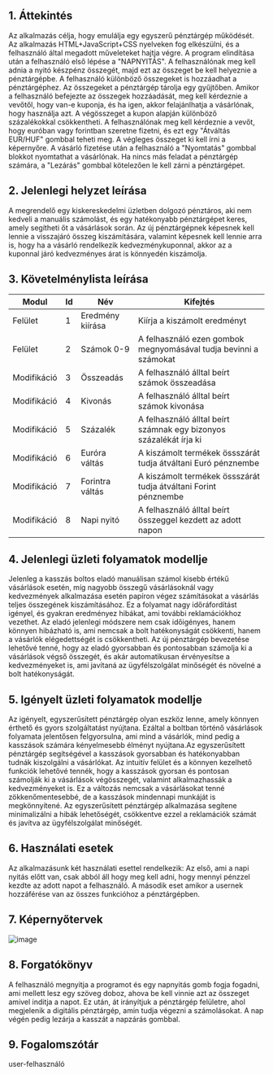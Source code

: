 ## 1. Áttekintés

Az alkalmazás célja, hogy emulálja egy egyszerű pénztárgép működését. Az alkalmazás HTML+JavaScript+CSS nyelveken fog elkészülni, és a felhasználó által megadott műveleteket hajtja végre. A program elindítása után a felhasználó első lépése a "NAPNYITÁS". A felhasználónak meg kell adnia a nyitó készpénz összegét, majd ezt az összeget be kell helyeznie a pénztárgépbe. A felhasználó különböző összegeket is hozzáadhat a pénztárgéphez. Az összegeket a pénztárgép tárolja egy gyűjtőben. Amikor a felhasználó befejezte az összegek hozzáadását, meg kell kérdeznie a vevőtől, hogy van-e kuponja, és ha igen, akkor felajánlhatja a vásárlónak, hogy használja azt. A végösszeget a kupon alapján különböző százalékokkal csökkentheti. A felhasználónak meg kell kérdeznie a vevőt, hogy euróban vagy forintban szeretne fizetni, és ezt egy "Átváltás EUR/HUF" gombbal teheti meg. A végleges összeget ki kell írni a képernyőre. A vásárló fizetése után a felhasználó a "Nyomtatás" gombbal blokkot nyomtathat a vásárlónak. Ha nincs más feladat a pénztárgép számára, a "Lezárás" gombbal kötelezően le kell zárni a pénztárgépet.

## 2. Jelenlegi helyzet leírása

A megrendelő egy kiskereskedelmi üzletben dolgozó pénztáros, aki nem kedveli a manuális számolást, és egy hatékonyabb pénztárgépet keres, amely segítheti őt a vásárlások során. Az új pénztárgépnek képesnek kell lennie a visszajáró összeg kiszámítására, valamint képesnek kell lennie arra is, hogy ha a vásárló rendelkezik kedvezménykuponnal, akkor az a kuponnal járó kedvezményes árat is könnyedén kiszámolja.

## 3. Követelménylista leírása

| Modul       | Id  | Név              | Kifejtés                                                           |
| ----------- | --- | ---------------- | ------------------------------------------------------------------ |
| Felület     | 1   | Eredmény kiírása | Kiírja a kiszámolt eredményt                                       |
| Felület     | 2   | Számok 0-9       | A felhasználó ezen gombok megnyomásával tudja bevinni a számokat   |
| Modifikáció | 3   | Összeadás        | A felhasználó álltal beírt számok összeadása                       |
| Modifikáció | 4   | Kivonás          | A felhasználó álltal beírt számok kivonása                         |
| Modifikáció | 5   | Százalék         | A felhasználó álltal beírt számnak egy bizonyos százalékát írja ki |
| Modifikáció | 6   | Euróra váltás    | A kiszámolt termékek össszárát tudja átváltani Euró pénznembe      |
| Modifikáció | 7   | Forintra váltás  | A kiszámolt termékek össszárát tudja átváltani Forint pénznembe    |
| Modifikáció | 8   | Napi nyitó       | A felhasználó álltal beírt összeggel kezdett az adott napon        |

## 4. Jelenlegi üzleti folyamatok modellje

Jelenleg a kasszás boltos eladó manuálisan számol kisebb értékű vásárlások esetén, míg nagyobb összegű vásárlásoknál vagy kedvezmények alkalmazása esetén papíron végez számításokat a vásárlás teljes összegének kiszámításához. Ez a folyamat nagy időráfordítást igényel, és gyakran eredményez hibákat, ami további reklamációkhoz vezethet. Az eladó jelenlegi módszere nem csak időigényes, hanem könnyen hibázható is, ami nemcsak a bolt hatékonyságát csökkenti, hanem a vásárlók elégedettségét is csökkentheti. Az új pénztárgép bevezetése lehetővé tenné, hogy az eladó gyorsabban és pontosabban számolja ki a vásárlások végső összegét, és akár automatikusan érvényesítse a kedvezményeket is, ami javítaná az ügyfélszolgálat minőségét és növelné a bolt hatékonyságát.

## 5. Igényelt üzleti folyamatok modellje

Az igényelt, egyszerűsített pénztárgép olyan eszköz lenne, amely könnyen érthető és gyors szolgáltatást nyújtana. Ezáltal a boltban történő vásárlások folyamata jelentősen felgyorsulna, ami mind a vásárlók, mind pedig a kasszások számára kényelmesebb élményt nyújtana.Az egyszerűsített pénztárgép segítségével a kasszások gyorsabban és hatékonyabban tudnák kiszolgálni a vásárlókat. Az intuitív felület és a könnyen kezelhető funkciók lehetővé tennék, hogy a kasszások gyorsan és pontosan számolják ki a vásárlások végösszegét, valamint alkalmazhassák a kedvezményeket is. Ez a változás nemcsak a vásárlásokat tenné zökkenőmentesebbé, de a kasszások mindennapi munkáját is megkönnyítené. Az egyszerűsített pénztárgép alkalmazása segítene minimalizálni a hibák lehetőségét, csökkentve ezzel a reklamációk számát és javítva az ügyfélszolgálat minőségét.

## 6. Használati esetek

Az alkalmazásunk két használati esettel rendelkezik: Az első, ami a napi nyitás előtt van, csak abból áll hogy meg kell adni, hogy mennyi pénzzel kezdte az adott napot a felhasználó. A második eset amikor a usernek hozzáférése van az összes funkcióhoz a pénztárgépben.

## 7. Képernyőtervek

![image](https://github.com/Bmate2/AFP_MiniProject/assets/145013912/9482faae-c93b-41ab-b4df-77d250d6f8b9)

## 8. Forgatókönyv

A felhasználó megnyitja a programot és egy napnyitás gomb fogja fogadni, ami mellett lesz egy szöveg doboz, ahova be kell vinnie azt az összeget amivel inditja a napot. Ez után, át irányítjuk a pénztárgép felületre, ahol megjelenik a digitális pénztárgép, amin tudja végezni a számolásokat. A nap végén pedig lezárja a kasszát a napzárás gombbal.

## 9. Fogalomszótár

user-felhasználó

